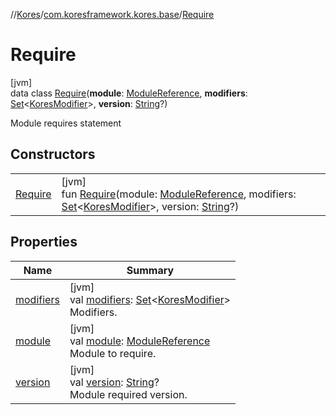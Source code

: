 //[Kores](../../../index.md)/[com.koresframework.kores.base](../index.md)/[Require](index.md)

# Require

[jvm]\
data class [Require](index.md)(**module**: [ModuleReference](../-module-reference/index.md), **modifiers**: [Set](https://kotlinlang.org/api/latest/jvm/stdlib/kotlin.collections/-set/index.html)<[KoresModifier](../-kores-modifier/index.md)>, **version**: [String](https://kotlinlang.org/api/latest/jvm/stdlib/kotlin/-string/index.html)?)

Module requires statement

## Constructors

| | |
|---|---|
| [Require](-require.md) | [jvm]<br>fun [Require](-require.md)(module: [ModuleReference](../-module-reference/index.md), modifiers: [Set](https://kotlinlang.org/api/latest/jvm/stdlib/kotlin.collections/-set/index.html)<[KoresModifier](../-kores-modifier/index.md)>, version: [String](https://kotlinlang.org/api/latest/jvm/stdlib/kotlin/-string/index.html)?) |

## Properties

| Name | Summary |
|---|---|
| [modifiers](modifiers.md) | [jvm]<br>val [modifiers](modifiers.md): [Set](https://kotlinlang.org/api/latest/jvm/stdlib/kotlin.collections/-set/index.html)<[KoresModifier](../-kores-modifier/index.md)><br>Modifiers. |
| [module](module.md) | [jvm]<br>val [module](module.md): [ModuleReference](../-module-reference/index.md)<br>Module to require. |
| [version](version.md) | [jvm]<br>val [version](version.md): [String](https://kotlinlang.org/api/latest/jvm/stdlib/kotlin/-string/index.html)?<br>Module required version. |
